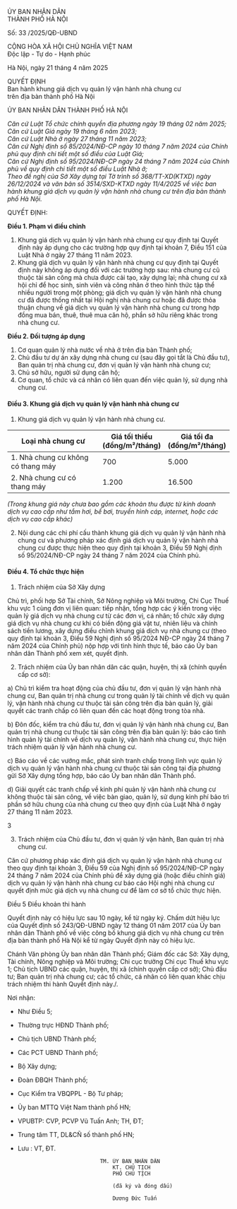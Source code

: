 ỦY BAN NHÂN DÂN  
THÀNH PHỐ HÀ NỘI  

Số: 33 /2025/QĐ-UBND  

CỘNG HÒA XÃ HỘI CHỦ NGHĨA VIỆT NAM  
Độc lập - Tự do - Hạnh phúc  

Hà Nội, ngày 21 tháng 4 năm 2025

QUYẾT ĐỊNH  
Ban hành khung giá dịch vụ quản lý vận hành nhà chung cư  
trên địa bàn thành phố Hà Nội  

ỦY BAN NHÂN DÂN THÀNH PHỐ HÀ NỘI

*Căn cứ Luật Tổ chức chính quyền địa phương ngày 19 tháng 02 năm 2025;*  
*Căn cứ Luật Giá ngày 19 tháng 6 năm 2023;*  
*Căn cứ Luật Nhà ở ngày 27 tháng 11 năm 2023;*  
*Căn cứ Nghị định số 85/2024/NĐ-CP ngày 10 tháng 7 năm 2024 của Chính phủ quy định chi tiết một số điều của Luật Giá;*  
*Căn cứ Nghị định số 95/2024/NĐ-CP ngày 24 tháng 7 năm 2024 của Chính phủ về quy định chi tiết một số điều Luật Nhà ở;*  
*Theo đề nghị của Sở Xây dựng tại Tờ trình số 368/TT-XD(KTXD) ngày 26/12/2024 và văn bản số 3514/SXD-KTXD ngày 11/4/2025 về việc ban hành khung giá dịch vụ quản lý vận hành nhà chung cư trên địa bàn thành phố Hà Nội.*  

QUYẾT ĐỊNH:

**Điều 1. Phạm vi điều chỉnh**
1. Khung giá dịch vụ quản lý vận hành nhà chung cư quy định tại Quyết định này áp dụng cho các trường hợp quy định tại khoản 7, Điều 151 của Luật Nhà ở ngày 27 tháng 11 năm 2023.
2. Khung giá dịch vụ quản lý vận hành nhà chung cư quy định tại Quyết định này không áp dụng đối với các trường hợp sau: nhà chung cư cũ thuộc tài sản công mà chưa được cải tạo, xây dựng lại; nhà chung cư xã hội chỉ để học sinh, sinh viên và công nhân ở theo hình thức tập thể nhiều người trong một phòng; giá dịch vụ quản lý vận hành nhà chung cư đã được thống nhất tại Hội nghị nhà chung cư hoặc đã được thỏa thuận chung về giá dịch vụ quản lý vận hành nhà chung cư trong hợp đồng mua bán, thuê, thuê mua căn hộ, phần sở hữu riêng khác trong nhà chung cư.

**Điều 2. Đối tượng áp dụng**
1. Cơ quan quản lý nhà nước về nhà ở trên địa bàn Thành phố;
2. Chủ đầu tư dự án xây dựng nhà chung cư (sau đây gọi tắt là Chủ đầu tư), Ban quản trị nhà chung cư, đơn vị quản lý vận hành nhà chung cư;
3. Chủ sở hữu, người sử dụng căn hộ;
4. Cơ quan, tổ chức và cá nhân có liên quan đến việc quản lý, sử dụng nhà chung cư.

#### Điều 3. Khung giá dịch vụ quản lý vận hành nhà chung cư
1. Khung giá dịch vụ quản lý vận hành nhà chung cư.

| Loại nhà chung cư                  | Giá tối thiểu<br>(đồng/m²/tháng) | Giá tối đa<br>(đồng/m²/tháng) |
|-----------------------------------|---------------------------------|------------------------------|
| 1. Nhà chung cư không có thang máy | 700                             | 5.000                        |
| 2. Nhà chung cư có thang máy       | 1.200                           | 16.500                       |

*(Trong khung giá này chưa bao gồm các khoản thu được từ kinh doanh dịch vụ cao cấp như tắm hơi, bể bơi, truyền hình cáp, internet, hoặc các dịch vụ cao cấp khác)*

2. Nội dung các chi phí cấu thành khung giá dịch vụ quản lý vận hành nhà chung cư và phương pháp xác định giá dịch vụ quản lý vận hành nhà chung cư được thực hiện theo quy định tại khoản 3, Điều 59 Nghị định số 95/2024/NĐ-CP ngày 24 tháng 7 năm 2024 của Chính phủ.

#### Điều 4. Tổ chức thực hiện
1. Trách nhiệm của Sở Xây dựng

Chủ trì, phối hợp Sở Tài chính, Sở Nông nghiệp và Môi trường, Chi Cục Thuế khu vực 1 cùng đơn vị liên quan: tiếp nhận, tổng hợp các ý kiến trong việc quản lý giá dịch vụ nhà chung cư từ các đơn vị, cá nhân; tổ chức xây dựng giá dịch vụ nhà chung cư khi có biến động giá vật tư, nhiên liệu và chính sách tiền lương, xây dựng điều chỉnh khung giá dịch vụ nhà chung cư (theo quy định tại khoản 3, Điều 59 Nghị định số 95/2024 NĐ-CP ngày 24 tháng 7 năm 2024 của Chính phủ) nộp hợp với tình hình thực tế, báo cáo Ủy ban nhân dân Thành phố xem xét, quyết định.

2. Trách nhiệm của Ủy ban nhân dân các quận, huyện, thị xã (chính quyền cấp cơ sở):

a) Chủ trì kiểm tra hoạt động của chủ đầu tư, đơn vị quản lý vận hành nhà chung cư, Ban quản trị nhà chung cư trong quản lý tài chính về dịch vụ quản lý, vận hành nhà chung cư thuộc tài sản công trên địa bàn quản lý, giải quyết các tranh chấp có liên quan đến các hoạt động trong tòa nhà.

b) Đôn đốc, kiểm tra chủ đầu tư, đơn vị quản lý vận hành nhà chung cư, Ban quản trị nhà chung cư thuộc tài sản công trên địa bàn quản lý: báo cáo tình hình quản lý tài chính về dịch vụ quản lý, vận hành nhà chung cư, thực hiện trách nhiệm quản lý vận hành nhà chung cư.

c) Báo cáo về các vướng mắc, phát sinh tranh chấp trong lĩnh vực quản lý dịch vụ quản lý vận hành nhà chung cư thuộc tài sản công tại địa phương gửi Sở Xây dựng tổng hợp, báo cáo Ủy ban nhân dân Thành phố.

d) Giải quyết các tranh chấp về kinh phí quản lý vận hành nhà chung cư không thuộc tài sản công, về việc bàn giao, quản lý, sử dụng kinh phí bảo trì phần sở hữu chung của nhà chung cư theo quy định của Luật Nhà ở ngày 27 tháng 11 năm 2023.

3

3. Trách nhiệm của Chủ đầu tư, đơn vị quản lý vận hành, Ban quản trị nhà chung cư.

Căn cứ phương pháp xác định giá dịch vụ quản lý vận hành nhà chung cư theo quy định tại khoản 3, Điều 59 của Nghị định số 95/2024/NĐ-CP ngày 24 tháng 7 năm 2024 của Chính phủ để xây dựng giá (hoặc điều chỉnh giá) dịch vụ quản lý vận hành nhà chung cư báo cáo Hội nghị nhà chung cư quyết định mức giá dịch vụ nhà chung cư để làm cơ sở tổ chức thực hiện.

Điều 5 Điều khoản thi hành

Quyết định này có hiệu lực sau 10 ngày, kể từ ngày ký. Chấm dứt hiệu lực của Quyết định số 243/QĐ-UBND ngày 12 tháng 01 năm 2017 của Ủy ban nhân dân Thành phố về việc công bố khung giá dịch vụ nhà chung cư trên địa bàn thành phố Hà Nội kể từ ngày Quyết định này có hiệu lực.

Chánh Văn phòng Ủy ban nhân dân Thành phố; Giám đốc các Sở: Xây dựng, Tài chính, Nông nghiệp và Môi trường; Chi cục trưởng Chi cục Thuế khu vực 1; Chủ tịch UBND các quận, huyện, thị xã (chính quyền cấp cơ sở); Chủ đầu tư; Ban quản trị nhà chung cư; các tổ chức, cá nhân có liên quan khác chịu trách nhiệm thi hành Quyết định này./.

Nơi nhận:
- Như Điều 5;
- Thường trực HĐND Thành phố;
- Chủ tịch UBND Thành phố;
- Các PCT UBND Thành phố;
- Bộ Xây dựng;
- Đoàn ĐBQH Thành phố;
- Cục Kiểm tra VBQPPL - Bộ Tư pháp;
- Ủy ban MTTQ Việt Nam thành phố HN;
- VPUBTP: CVP, PCVP Vũ Tuấn Anh; TH, ĐT;
- Trung tâm TT, DL&CÑ số thành phố HN;
- Lưu : VT, ĐT.


                                TM. ỦY BAN NHÂN DÂN
                                    KT. CHỦ TỊCH
                                    PHÓ CHỦ TỊCH

                                    (đã ký và đóng dấu)

                                    Dương Đức Tuấn
